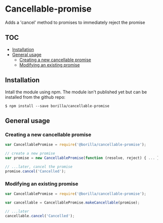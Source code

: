 # Cancellable-promise

Adds a 'cancel' method to promises to immediately reject the promise

## TOC

* [Installation](#installation)
* [General usage](#general-usage)
  * [Creating a new cancellable promise](#creating-a-new-cancellable-promise)
  * [Modifying an existing promise](#modifying-an-existing-promise)

## Installation

Intall the module using npm. The module isn't published yet but can be installed from the github repo:
```shell
$ npm install --save borilla/cancellable-promise
```

## General usage

### Creating a new cancellable promise

```javascript
var CancellablePromise = require('@borilla/cancellable-promise');

// create a new promise
var promise = new CancellablePromise(function (resolve, reject) { ... });

// ...later, cancel the promise
promise.cancel('Cancelled');
```

### Modifying an existing promise

```javascript
var CancellablePromise = require('@borilla/cancellable-promise');

var cancellable = CancellablePromise.makeCancellable(promise);

// ...later
cancellable.cancel('Cancelled');
```
